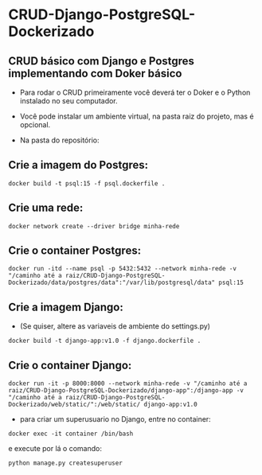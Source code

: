 # CRUD-Django-PostgreSQL-Dockerizado
## CRUD básico com Django e Postgres implementando com Doker básico

* Para rodar o CRUD primeiramente você deverá ter o Doker e o Python instalado no seu computador.

* Você pode instalar um ambiente virtual, na pasta raiz do projeto, mas é opcional.

* Na pasta do repositório:

## Crie a imagem do Postgres:

```docker build -t psql:15 -f psql.dockerfile .```

## Crie uma rede:

```docker network create --driver bridge minha-rede ```

## Crie o container Postgres:

```docker run -itd --name psql -p 5432:5432 --network minha-rede -v "/caminho até a raiz/CRUD-Django-PostgreSQL-Dockerizado/data/postgres/data":"/var/lib/postgresql/data" psql:15```

## Crie a imagem Django:

* (Se quiser, altere as variaveis de ambiente do settings.py)

```docker build -t django-app:v1.0 -f django.dockerfile .```

## Crie o container Django:

```docker run -it -p 8000:8000 --network minha-rede -v "/caminho até a raiz/CRUD-Django-PostgreSQL-Dockerizado/django-app":/django-app -v "/caminho até a raiz/CRUD-Django-PostgreSQL-Dockerizado/web/static/":/web/static/ django-app:v1.0```

* para criar um superusuario no Django, entre no container:

```docker exec -it container /bin/bash```

e execute por lá o comando:

```python manage.py createsuperuser```





